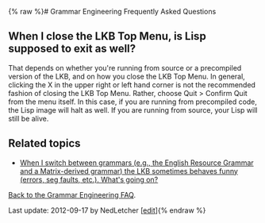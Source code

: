 {% raw %}# Grammar Engineering Frequently Asked Questions

## When I close the LKB Top Menu, is Lisp supposed to exit as well?

That depends on whether you're running from source or a precompiled
version of the LKB, and on how you close the LKB Top Menu. In general,
clicking the X in the upper right or left hand corner is not the
recommended fashion of closing the LKB Top Menu. Rather, choose Quit
&gt; Confirm Quit from the menu itself. In this case, if you are running
from precompiled code, the Lisp image will halt as well. If you are
running from source, your Lisp will still be alive.

## Related topics

- [When I switch between grammars (e.g., the English Resource Grammar
and a Matrix-derived grammar) the LKB sometimes behaves funny
(errors, seg faults, etc.). What's going
on?]()

[Back to the Grammar Engineering FAQ](/GrammarEngineeringFaq).

Last update: 2012-09-17 by NedLetcher [[edit](https://github.com/delph-in/docs/wiki/GeFaqClickX/_edit)]{% endraw %}